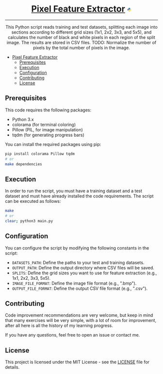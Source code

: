 <div align="center">
  
# [Pixel Feature Extractor](https://github.com/BrenoFariasdaSilva/University/tree/main/Artificial%20Intelligence/Work%2001%20-%20Pixel%20Feature%20Extraction%20) <img src="https://github.com/devicons/devicon/blob/master/icons/python/python-original.svg"  width="3%" height="3%">

</div>

<div align="center">
  
---

This Python script reads training and test datasets, splitting each image into sections according to different grid sizes (1x1, 2x2, 3x3, and 5x5), and calculates the number of black and white pixels in each region of the split image. The results are stored in CSV files.
TODO: Normalize the number of pixels by the total number of pixels in the image.

</div>

- [Pixel Feature Extractor ](#pixel-feature-extractor-)
	- [Prerequisites](#prerequisites)
	- [Execution](#execution)
	- [Configuration](#configuration)
	- [Contributing](#contributing)
	- [License](#license)


## Prerequisites
This code requires the following packages:
- Python 3.x
- colorama (for terminal coloring)
- Pillow (PIL, for image manipulation)
- tqdm (for generating progress bars)

You can install the required packages using pip:

```bash
pip install colorama Pillow tqdm
# or
make dependencies
```

## Execution
In order to run the script, you must have a training dataset and a test dataset and must have already installed the code requirements. The script can be executed as follows:

```bash
make
# or
clear; python3 main.py
```

## Configuration

You can configure the script by modifying the following constants in the script:

- `DATASETS_PATH`: Define the paths to your test and training datasets.
- `OUTPUT_PATH`: Define the output directory where CSV files will be saved.
- `SPLITS`: Define the grid sizes you want to use for feature extraction (e.g., 1x1, 2x2, 3x3, 5x5).
- `IMAGE_FILE_FORMAT`: Define the image file format (e.g., ".bmp").
- `OUTPUT_FILE_FORMAT`: Define the output CSV file format (e.g., ".csv").

## Contributing
Code improvement recommendations are very welcome, but keep in mind that many exercises will be very simple, with a lot of room for improvement, after all here is all the history of my learning progress.

If you have any questions, feel free to open an issue or contact me.

## License
This project is licensed under the MIT License - see the [LICENSE](LICENSE) file for details.
